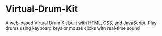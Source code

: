 # Virtual-Drum-Kit
A web-based Virtual Drum Kit built with HTML, CSS, and JavaScript. Play drums using keyboard keys or mouse clicks with real-time sound
